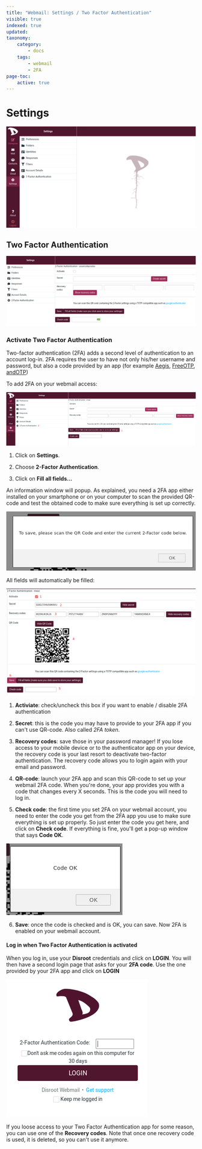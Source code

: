 ```yaml
---
title: "Webmail: Settings / Two Factor Authentication"
visible: true
indexed: true
updated:
taxonomy:
    category:
        - docs
    tags:
        - webmail
        - 2FA
page-toc:
    active: true
---
```


# Settings

![Settings](../settings.png)

## Two Factor Authentication

![Two Factor Authentication](en/set_2fa.png)

### Activate Two Factor Authentication
Two-factor authentication (2FA) adds a second level of authentication to an account log-in. 2FA requires the user to have not only his/her username and password, but also a code provided by an app (for example [Aegis](https://f-droid.org/en/packages/com.beemdevelopment.aegis/), [FreeOTP](https://f-droid.org/en/packages/org.fedorahosted.freeotp/), [andOTP](https://f-droid.org/en/packages/org.shadowice.flocke.andotp/))

To add 2FA on your webmail access:

![2fa access](en/2fa_access.png)

1. Click on **Settings**.

2. Choose **2-Factor Authentication**.

3. Click on **Fill all fields...**

An information window will popup. As explained, you need a 2FA app either installed on your smartphone or on your computer to scan the provided QR-code and test the obtained code to make sure everything is set up correctly.

![2fa access](en/2fa_popup.png)

All fields will automatically be filled:

![2fa save](en/2fa_save.png)

1. **Activiate**: check/uncheck this box if you want to enable / disable 2FA authentication

2. **Secret**: this is the code you may have to provide to your 2FA app if you can't use QR-code. Also called *2FA token*.

3. **Recovery codes**: save those in your password manager! If you lose access to your mobile device or to the authenticator app on your device, the recovery code is your last resort to deactivate two-factor authentication. The recovery code allows you to login again with your email and password.

4. **QR-code**: launch your 2FA app and scan this QR-code to set up your webmail 2FA code. When you're done, your app provides you with a code that changes every X seconds. This is the code you will need to log in.

5. **Check code**: the first time you set 2FA on your webmail account, you need to enter the code you get from the 2FA app you use to make sure everything is set up properly. So just enter the code you get here, and click on **Check code**. If everything is fine, you'll get a pop-up window that says **Code OK**.

![2fa ok](en/2fa_ok.png)

6. **Save**: once the code is checked and is OK, you can save. Now 2FA is enabled on your webmail account.



#### Log in when Two Factor Authentication is activated
When you log in, use your **Disroot** credentials and click on **LOGIN**. You will then have a second login page that asks for your **2FA code**. Use the one provided by your 2FA app and click on **LOGIN**

![2fa login](en/2fa_login.png)

If you loose access to your Two Factor Authentication app for some reason, you can use one of the **Recovery codes**. Note that once one recovery code is used, it is deleted, so you can't use it anymore.
